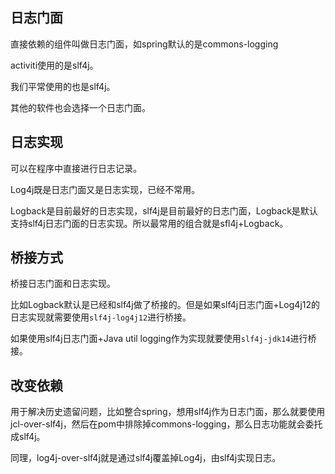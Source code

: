 



## 日志门面

直接依赖的组件叫做日志门面，如spring默认的是commons-logging

activiti使用的是slf4j。

我们平常使用的也是slf4j。

其他的软件也会选择一个日志门面。

## 日志实现

可以在程序中直接进行日志记录。

Log4j既是日志门面又是日志实现，已经不常用。

Logback是目前最好的日志实现，slf4j是目前最好的日志门面，Logback是默认支持slf4j日志门面的日志实现。所以最常用的组合就是sfl4j+Logback。

## 桥接方式

桥接日志门面和日志实现。

比如Logback默认是已经和slf4j做了桥接的。但是如果slf4j日志门面+Log4j12的日志实现就需要使用`slf4j-log4j12`进行桥接。

如果使用slf4j日志门面+Java util logging作为实现就要使用`slf4j-jdk14`进行桥接。

## 改变依赖

用于解决历史遗留问题，比如整合spring，想用slf4j作为日志门面，那么就要使用jcl-over-slf4j，然后在pom中排除掉commons-logging，那么日志功能就会委托成slf4j。

同理，log4j-over-slf4j就是通过slf4j覆盖掉Log4j，由slf4j实现日志。